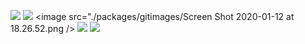 <image src="./packages/gitimages/Screen Shot 2020-01-12 at 18.26.22.png" /> <image src="./packages/gitimages/Screen Shot 2020-01-12 at 18.26.37.png" /> <image src="./packages/gitimages/Screen Shot 2020-01-12 at 18.26.52.png /> <image src="./packages/gitimages/Screen Shot 2020-01-12 at 18.32.12.png" /> <image src="./packages/gitimages/Screen Shot 2020-01-12 at 18.28.57.png" />
